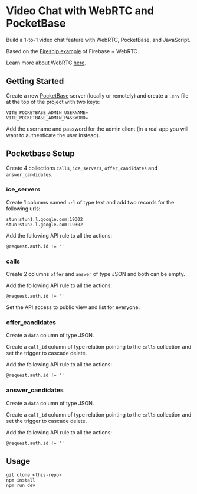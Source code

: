# Video Chat with WebRTC and PocketBase

Build a 1-to-1 video chat feature with WebRTC, PocketBase, and JavaScript. 

Based on the [Fireship example](https://github.com/fireship-io/webrtc-firebase-demo) of Firebase + WebRTC.

Learn more about WebRTC [here](https://youtu.be/WmR9IMUD_CY).

## Getting Started

Create a new [PocketBase](https://pocketbase.io) server (locally or remotely) and create a `.env` file at the top of the project with two keys:

```
VITE_POCKETBASE_ADMIN_USERNAME=
VITE_POCKETBASE_ADMIN_PASSWORD=
```

Add the username and password for the admin client (in a real app you will want to authenticate the user instead).

## Pocketbase Setup

Create 4 collections `calls`, `ice_servers`, `offer_candidates` and `answer_candidates`.

### ice_servers

Create 1 columns named `url` of type text and add two records for the following urls:

```
stun:stun1.l.google.com:19302
stun:stun2.l.google.com:19302
```

Add the following API rule to all the actions:

```
@request.auth.id != ''
```

### calls

Create 2 columns `offer` and `answer` of type JSON and both can be empty.

Add the following API rule to all the actions:

```
@request.auth.id != ''
```

Set the API access to public view and list for everyone.

### offer_candidates

Create a `data` column of type JSON.

Create a `call_id` column of type relation pointing to the `calls` collection and set the trigger to cascade delete.

Add the following API rule to all the actions:

```
@request.auth.id != ''
```


### answer_candidates

Create a `data` column of type JSON.

Create a `call_id` column of type relation pointing to the `calls` collection and set the trigger to cascade delete.

Add the following API rule to all the actions:

```
@request.auth.id != ''
```


## Usage

```
git clone <this-repo>
npm install
npm run dev
```
